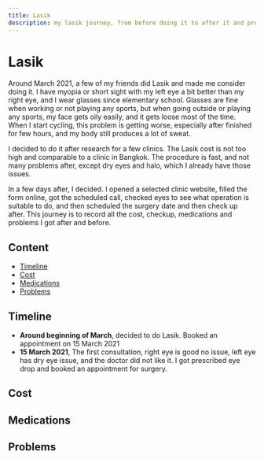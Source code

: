 ```yaml
---
title: Lasik
description: my lasik journey, from before doing it to after it and problems with it that I have to deal with
---
```


# Lasik

Around March 2021, a few of my friends did Lasik and made me consider doing it. I have myopia or
short sight with my left eye a bit better than my right eye, and I wear glasses since elementary
school. Glasses are fine when working or not playing any sports, but when going outside or playing
any sports, my face gets oily easily, and it gets loose most of the time. When I start cycling,
this problem is getting worse, especially after finished for few hours, and my body still produces
a lot of sweat.

I decided to do it after research for a few clinics. The Lasik cost is not too high and comparable
to a clinic in Bangkok. The procedure is fast, and not many problems after, except dry eyes and halo,
which I already have those issues.

In a few days after, I decided. I opened a selected clinic website, filled the form online, got the
scheduled call, checked eyes to see what operation is suitable to do, and then scheduled the surgery
date and then check up after. This journey is to record all the cost, checkup, medications and problems
I got after and before.

## Content

- [Timeline](#timeline)
- [Cost](#cost)
- [Medications](#medications)
- [Problems](#problems)

## Timeline

- **Around beginning of March**, decided to do Lasik. Booked an appointment on 15 March 2021
- **15 March 2021**, The first consultation, right eye is good no issue, left eye has dry eye issue, and the doctor did not like it. I got prescribed eye drop and booked an appointment for surgery.

## Cost

## Medications

## Problems

